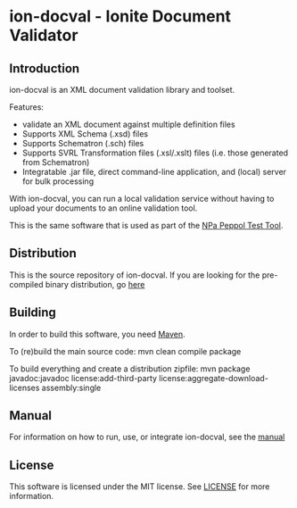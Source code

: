 
# ion-docval - Ionite Document Validator

## Introduction

ion-docval is an XML document validation library and toolset.

Features:
- validate an XML document against multiple definition files
- Supports XML Schema (.xsd) files
- Supports Schematron (.sch) files
- Supports SVRL Transformation files (.xsl/.xslt) files (i.e. those generated from Schematron)
- Integratable .jar file, direct command-line application, and (local) server for bulk processing

With ion-docval, you can run a local validation service without having to upload your documents to an online validation tool.

This is the same software that is used as part of the [NPa Peppol Test Tool](https://test.peppolautoriteit.nl/validate).

## Distribution

This is the source repository of ion-docval. If you are looking for the pre-compiled binary distribution, go [here](https://github.com/ionite/ion-docval/releases)

## Building

In order to build this software, you need [Maven](https://maven.apache.org).

To (re)build the main source code:
    mvn clean compile package

To build everything and create a distribution zipfile:
    mvn package javadoc:javadoc license:add-third-party license:aggregate-download-licenses assembly:single

## Manual

For information on how to run, use, or integrate ion-docval, see the [manual](docs/manual.md)

## License

This software is licensed under the MIT license. See [LICENSE](LICENSE) for more information.
